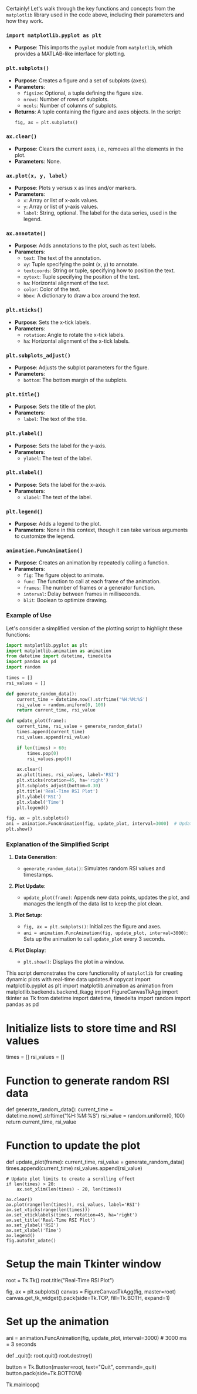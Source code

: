Certainly! Let's walk through the key functions and concepts from the `matplotlib` library used in the code above, including their parameters and how they work.

### `import matplotlib.pyplot as plt`
- **Purpose**: This imports the `pyplot` module from `matplotlib`, which provides a MATLAB-like interface for plotting.

### `plt.subplots()`
- **Purpose**: Creates a figure and a set of subplots (axes).
- **Parameters**: 
  - `figsize`: Optional, a tuple defining the figure size.
  - `nrows`: Number of rows of subplots.
  - `ncols`: Number of columns of subplots.
- **Returns**: A tuple containing the figure and axes objects. In the script:
  ```python
  fig, ax = plt.subplots()
  ```

### `ax.clear()`
- **Purpose**: Clears the current axes, i.e., removes all the elements in the plot.
- **Parameters**: None.

### `ax.plot(x, y, label)`
- **Purpose**: Plots y versus x as lines and/or markers.
- **Parameters**: 
  - `x`: Array or list of x-axis values.
  - `y`: Array or list of y-axis values.
  - `label`: String, optional. The label for the data series, used in the legend.

### `ax.annotate()`
- **Purpose**: Adds annotations to the plot, such as text labels.
- **Parameters**:
  - `text`: The text of the annotation.
  - `xy`: Tuple specifying the point (x, y) to annotate.
  - `textcoords`: String or tuple, specifying how to position the text.
  - `xytext`: Tuple specifying the position of the text.
  - `ha`: Horizontal alignment of the text.
  - `color`: Color of the text.
  - `bbox`: A dictionary to draw a box around the text.

### `plt.xticks()`
- **Purpose**: Sets the x-tick labels.
- **Parameters**: 
  - `rotation`: Angle to rotate the x-tick labels.
  - `ha`: Horizontal alignment of the x-tick labels.

### `plt.subplots_adjust()`
- **Purpose**: Adjusts the subplot parameters for the figure.
- **Parameters**: 
  - `bottom`: The bottom margin of the subplots.

### `plt.title()`
- **Purpose**: Sets the title of the plot.
- **Parameters**: 
  - `label`: The text of the title.

### `plt.ylabel()`
- **Purpose**: Sets the label for the y-axis.
- **Parameters**: 
  - `ylabel`: The text of the label.

### `plt.xlabel()`
- **Purpose**: Sets the label for the x-axis.
- **Parameters**: 
  - `xlabel`: The text of the label.

### `plt.legend()`
- **Purpose**: Adds a legend to the plot.
- **Parameters**: None in this context, though it can take various arguments to customize the legend.

### `animation.FuncAnimation()`
- **Purpose**: Creates an animation by repeatedly calling a function.
- **Parameters**:
  - `fig`: The figure object to animate.
  - `func`: The function to call at each frame of the animation.
  - `frames`: The number of frames or a generator function.
  - `interval`: Delay between frames in milliseconds.
  - `blit`: Boolean to optimize drawing.

### Example of Use

Let's consider a simplified version of the plotting script to highlight these functions:

```python
import matplotlib.pyplot as plt
import matplotlib.animation as animation
from datetime import datetime, timedelta
import pandas as pd
import random

times = []
rsi_values = []

def generate_random_data():
    current_time = datetime.now().strftime('%H:%M:%S')
    rsi_value = random.uniform(0, 100)
    return current_time, rsi_value

def update_plot(frame):
    current_time, rsi_value = generate_random_data()
    times.append(current_time)
    rsi_values.append(rsi_value)

    if len(times) > 60:
        times.pop(0)
        rsi_values.pop(0)

    ax.clear()
    ax.plot(times, rsi_values, label='RSI')
    plt.xticks(rotation=45, ha='right')
    plt.subplots_adjust(bottom=0.30)
    plt.title('Real-Time RSI Plot')
    plt.ylabel('RSI')
    plt.xlabel('Time')
    plt.legend()

fig, ax = plt.subplots()
ani = animation.FuncAnimation(fig, update_plot, interval=3000)  # Updates every 3 seconds
plt.show()
```

### Explanation of the Simplified Script

1. **Data Generation**:
   - `generate_random_data()`: Simulates random RSI values and timestamps.

2. **Plot Update**:
   - `update_plot(frame)`: Appends new data points, updates the plot, and manages the length of the data list to keep the plot clean.

3. **Plot Setup**:
   - `fig, ax = plt.subplots()`: Initializes the figure and axes.
   - `ani = animation.FuncAnimation(fig, update_plot, interval=3000)`: Sets up the animation to call `update_plot` every 3 seconds.

4. **Plot Display**:
   - `plt.show()`: Displays the plot in a window.

This script demonstrates the core functionality of `matplotlib` for creating dynamic plots with real-time data updates.# copycat
import matplotlib.pyplot as plt
import matplotlib.animation as animation
from matplotlib.backends.backend_tkagg import FigureCanvasTkAgg
import tkinter as Tk
from datetime import datetime, timedelta
import random
import pandas as pd

# Initialize lists to store time and RSI values
times = []
rsi_values = []

# Function to generate random RSI data
def generate_random_data():
    current_time = datetime.now().strftime('%H:%M:%S')
    rsi_value = random.uniform(0, 100)
    return current_time, rsi_value

# Function to update the plot
def update_plot(frame):
    current_time, rsi_value = generate_random_data()
    times.append(current_time)
    rsi_values.append(rsi_value)

    # Update plot limits to create a scrolling effect
    if len(times) > 20:
        ax.set_xlim(len(times) - 20, len(times))

    ax.clear()
    ax.plot(range(len(times)), rsi_values, label='RSI')
    ax.set_xticks(range(len(times)))
    ax.set_xticklabels(times, rotation=45, ha='right')
    ax.set_title('Real-Time RSI Plot')
    ax.set_ylabel('RSI')
    ax.set_xlabel('Time')
    ax.legend()
    fig.autofmt_xdate()

# Setup the main Tkinter window
root = Tk.Tk()
root.title("Real-Time RSI Plot")

fig, ax = plt.subplots()
canvas = FigureCanvasTkAgg(fig, master=root)
canvas.get_tk_widget().pack(side=Tk.TOP, fill=Tk.BOTH, expand=1)

# Set up the animation
ani = animation.FuncAnimation(fig, update_plot, interval=3000)  # 3000 ms = 3 seconds

def _quit():
    root.quit()
    root.destroy()

button = Tk.Button(master=root, text="Quit", command=_quit)
button.pack(side=Tk.BOTTOM)

Tk.mainloop()

